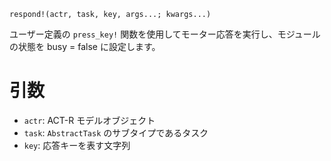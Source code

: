 ```
respond!(actr, task, key, args...; kwargs...)
```

ユーザー定義の `press_key!` 関数を使用してモーター応答を実行し、モジュールの状態を busy = false に設定します。

# 引数

  * `actr`: ACT-R モデルオブジェクト
  * `task`: `AbstractTask` のサブタイプであるタスク
  * `key`: 応答キーを表す文字列
